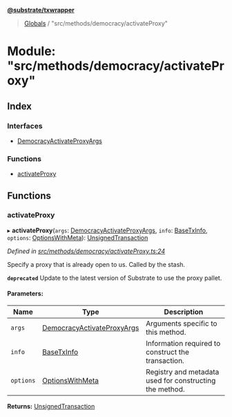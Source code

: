 **[@substrate/txwrapper](../README.md)**

> [Globals](../globals.md) / "src/methods/democracy/activateProxy"

# Module: "src/methods/democracy/activateProxy"

## Index

### Interfaces

* [DemocracyActivateProxyArgs](../interfaces/_src_methods_democracy_activateproxy_.democracyactivateproxyargs.md)

### Functions

* [activateProxy](_src_methods_democracy_activateproxy_.md#activateproxy)

## Functions

### activateProxy

▸ **activateProxy**(`args`: [DemocracyActivateProxyArgs](../interfaces/_src_methods_democracy_activateproxy_.democracyactivateproxyargs.md), `info`: [BaseTxInfo](../interfaces/_src_util_types_.basetxinfo.md), `options`: [OptionsWithMeta](../interfaces/_src_util_types_.optionswithmeta.md)): [UnsignedTransaction](../interfaces/_src_util_types_.unsignedtransaction.md)

*Defined in [src/methods/democracy/activateProxy.ts:24](https://github.com/paritytech/txwrapper/blob/258f4de/src/methods/democracy/activateProxy.ts#L24)*

Specify a proxy that is already open to us. Called by the stash.

**`deprecated`** Update to the latest version of Substrate to use the proxy pallet.

#### Parameters:

Name | Type | Description |
------ | ------ | ------ |
`args` | [DemocracyActivateProxyArgs](../interfaces/_src_methods_democracy_activateproxy_.democracyactivateproxyargs.md) | Arguments specific to this method. |
`info` | [BaseTxInfo](../interfaces/_src_util_types_.basetxinfo.md) | Information required to construct the transaction. |
`options` | [OptionsWithMeta](../interfaces/_src_util_types_.optionswithmeta.md) | Registry and metadata used for constructing the method. |

**Returns:** [UnsignedTransaction](../interfaces/_src_util_types_.unsignedtransaction.md)
